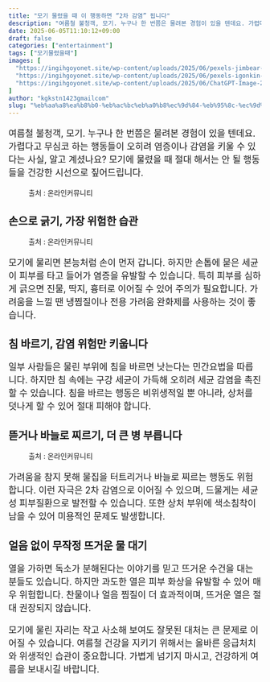 ```yaml
---
title: "모기 물렸을 때 이 행동하면 “2차 감염” 됩니다"
description: "여름철 불청객, 모기. 누구나 한 번쯤은 물려본 경험이 있을 텐데요. 가렵다고 무심코 하는 행동들이 오히려 염증이나 감염을 키울 수 있다는 사실, 알고 계셨나요? 모기에 물렸을 때 절대 해서는 안 될 행동들을 건강한 시선으로 짚어드립니다."
date: 2025-06-05T11:10:12+09:00
draft: false
categories: ["entertainment"]
tags: ["모기물렸을때"]
images: [
  "https://ingihgoyonet.site/wp-content/uploads/2025/06/pexels-jimbear-12972048-1024x683.jpg"
  "https://ingihgoyonet.site/wp-content/uploads/2025/06/pexels-igonkin-10460814-1024x686.jpg"
  "https://ingihgoyonet.site/wp-content/uploads/2025/06/ChatGPT-Image-2025년-6월-1일-오후-04_07_24-1024x683.png"
]
author: "kgkstn1423gmailcom"
slug: "%eb%aa%a8%ea%b8%b0-%eb%ac%bc%eb%a0%b8%ec%9d%84-%eb%95%8c-%ec%9d%b4-%ed%96%89%eb%8f%99%ed%95%98%eb%a9%b4-2%ec%b0%a8-%ea%b0%90%ec%97%bc-%eb%90%a9%eb%8b%88%eb%8b%a4"
---
```


<p style="font-size:18px">여름철 불청객, 모기. 누구나 한 번쯤은 물려본 경험이 있을 텐데요. 가렵다고 무심코 하는 행동들이 오히려 염증이나 감염을 키울 수 있다는 사실, 알고 계셨나요? 모기에 물렸을 때 절대 해서는 안 될 행동들을 건강한 시선으로 짚어드립니다.</p> <figure ><img src="https://ingihgoyonet.site/wp-content/uploads/2025/06/pexels-jimbear-12972048-1024x683.jpg" alt="" style="aspect-ratio:16/9;object-fit:cover"/><figcaption >출처 : 온라인커뮤니티</figcaption></figure> <h2 >손으로 긁기, 가장 위험한 습관</h2> <figure ><img src="https://ingihgoyonet.site/wp-content/uploads/2025/06/pexels-igonkin-10460814-1024x686.jpg" alt="" style="aspect-ratio:16/9;object-fit:cover"/><figcaption >출처 : 온라인커뮤니티</figcaption></figure> <p style="font-size:18px">모기에 물리면 본능처럼 손이 먼저 갑니다. 하지만 손톱에 묻은 세균이 피부를 타고 들어가 염증을 유발할 수 있습니다. 특히 피부를 심하게 긁으면 진물, 딱지, 흉터로 이어질 수 있어 주의가 필요합니다. 가려움을 느낄 땐 냉찜질이나 전용 가려움 완화제를 사용하는 것이 좋습니다.</p> <h2 >침 바르기, 감염 위험만 키웁니다</h2> <p style="font-size:18px">일부 사람들은 물린 부위에 침을 바르면 낫는다는 민간요법을 따릅니다. 하지만 침 속에는 구강 세균이 가득해 오히려 세균 감염을 촉진할 수 있습니다. 침을 바르는 행동은 비위생적일 뿐 아니라, 상처를 덧나게 할 수 있어 절대 피해야 합니다.</p> <h2 >뜯거나 바늘로 찌르기, 더 큰 병 부릅니다</h2> <figure ><img src="https://ingihgoyonet.site/wp-content/uploads/2025/06/ChatGPT-Image-2025년-6월-1일-오후-04_07_24-1024x683.png" alt="" style="aspect-ratio:16/9;object-fit:cover"/><figcaption >출처 : 온라인커뮤니티</figcaption></figure> <p style="font-size:18px">가려움을 참지 못해 물집을 터트리거나 바늘로 찌르는 행동도 위험합니다. 이런 자극은 2차 감염으로 이어질 수 있으며, 드물게는 세균성 피부질환으로 발전할 수 있습니다. 또한 상처 부위에 색소침착이 남을 수 있어 미용적인 문제도 발생합니다.</p> <h2 >얼음 없이 무작정 뜨거운 물 대기</h2> <p style="font-size:18px">열을 가하면 독소가 분해된다는 이야기를 믿고 뜨거운 수건을 대는 분들도 있습니다. 하지만 과도한 열은 피부 화상을 유발할 수 있어 매우 위험합니다. 찬물이나 얼음 찜질이 더 효과적이며, 뜨거운 열은 절대 권장되지 않습니다.</p> <p style="font-size:18px">모기에 물린 자리는 작고 사소해 보여도 잘못된 대처는 큰 문제로 이어질 수 있습니다. 여름철 건강을 지키기 위해서는 올바른 응급처치와 위생적인 습관이 중요합니다. 가볍게 넘기지 마시고, 건강하게 여름을 보내시길 바랍니다.</p>